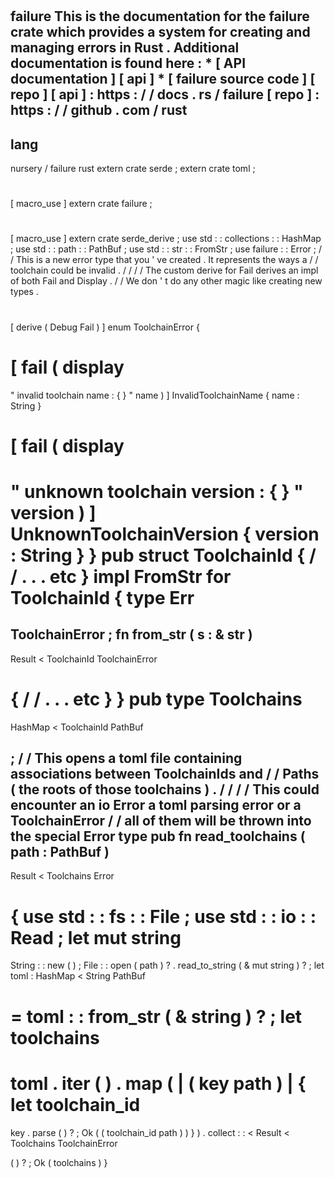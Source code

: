 #
failure
This
is
the
documentation
for
the
failure
crate
which
provides
a
system
for
creating
and
managing
errors
in
Rust
.
Additional
documentation
is
found
here
:
*
[
API
documentation
]
[
api
]
*
[
failure
source
code
]
[
repo
]
[
api
]
:
https
:
/
/
docs
.
rs
/
failure
[
repo
]
:
https
:
/
/
github
.
com
/
rust
-
lang
-
nursery
/
failure
rust
extern
crate
serde
;
extern
crate
toml
;
#
[
macro_use
]
extern
crate
failure
;
#
[
macro_use
]
extern
crate
serde_derive
;
use
std
:
:
collections
:
:
HashMap
;
use
std
:
:
path
:
:
PathBuf
;
use
std
:
:
str
:
:
FromStr
;
use
failure
:
:
Error
;
/
/
This
is
a
new
error
type
that
you
'
ve
created
.
It
represents
the
ways
a
/
/
toolchain
could
be
invalid
.
/
/
/
/
The
custom
derive
for
Fail
derives
an
impl
of
both
Fail
and
Display
.
/
/
We
don
'
t
do
any
other
magic
like
creating
new
types
.
#
[
derive
(
Debug
Fail
)
]
enum
ToolchainError
{
#
[
fail
(
display
=
"
invalid
toolchain
name
:
{
}
"
name
)
]
InvalidToolchainName
{
name
:
String
}
#
[
fail
(
display
=
"
unknown
toolchain
version
:
{
}
"
version
)
]
UnknownToolchainVersion
{
version
:
String
}
}
pub
struct
ToolchainId
{
/
/
.
.
.
etc
}
impl
FromStr
for
ToolchainId
{
type
Err
=
ToolchainError
;
fn
from_str
(
s
:
&
str
)
-
>
Result
<
ToolchainId
ToolchainError
>
{
/
/
.
.
.
etc
}
}
pub
type
Toolchains
=
HashMap
<
ToolchainId
PathBuf
>
;
/
/
This
opens
a
toml
file
containing
associations
between
ToolchainIds
and
/
/
Paths
(
the
roots
of
those
toolchains
)
.
/
/
/
/
This
could
encounter
an
io
Error
a
toml
parsing
error
or
a
ToolchainError
/
/
all
of
them
will
be
thrown
into
the
special
Error
type
pub
fn
read_toolchains
(
path
:
PathBuf
)
-
>
Result
<
Toolchains
Error
>
{
use
std
:
:
fs
:
:
File
;
use
std
:
:
io
:
:
Read
;
let
mut
string
=
String
:
:
new
(
)
;
File
:
:
open
(
path
)
?
.
read_to_string
(
&
mut
string
)
?
;
let
toml
:
HashMap
<
String
PathBuf
>
=
toml
:
:
from_str
(
&
string
)
?
;
let
toolchains
=
toml
.
iter
(
)
.
map
(
|
(
key
path
)
|
{
let
toolchain_id
=
key
.
parse
(
)
?
;
Ok
(
(
toolchain_id
path
)
)
}
)
.
collect
:
:
<
Result
<
Toolchains
ToolchainError
>
>
(
)
?
;
Ok
(
toolchains
)
}
